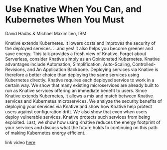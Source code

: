 # Use Knative When You Can, and Kubernetes When You Must 
David Hadas & Michael Maximilien, IBM

Knative extends Kubernetes. It lowers costs and improves the security of the deployed services. …and yes! it also helps you become greener and save energy. This talk provides a fresh view of Knative. Forget about Serverless, consider Knative simply as an Opinionated Kubernetes. Knative advantages include Automation, Simplification, Auto-Scaling, Controlled-Revisions, and An Application Backbone. Deploying services via Knative is therefore a better choice than deploying the same services using Kubernetes directly. Knative requires each deployed service to work in a certain way. We show that many existing microservices are already built to run as Knative services offering an immediate benefit to users. Since Knative extends Kubernetes, it allows a mix and match between Knative services and Kubernetes microservices. We analyze the security benefits of deploying your services via Knative and show how Knative help protect users against configuration drift. We also show that even when users deploy vulnerable services, Knative protects such services from being exploited. Last, we show how using Knative reduces the energy footprint of your services and discuss what the future holds to continuing on this path of making Kubernetes energy efficient.

link video [here](https://www.youtube.com/watch?v=0IwysONytqc)